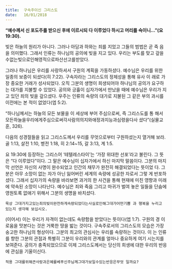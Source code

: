 ```yaml
---
title:  구속주이신 그리스도
date:   16/01/2018
---
```


**“예수께서 신 포도주를 받으신 후에 이르시되 다 이루었다 하시고 머리를 숙이니...”(요 19:30).**

빚은 하늘의 원리가 아니다. 그러나 아담과 하와는 죄를 지었고 그들의 범법은 곧 죽 음을 의미했다. 그래서 인류는 하나님의 공의에 빚을 지고 있다. 우리는 부도를 맞고 갚을수없는빚으로인해영적으로파산선고를받았다.

그러나 하나님은 우리를 사랑하셔서 구원의 계획을 가동하셨다. 예수님은 우리를 위한 일종의 보증이 되셨다(히 7:22). 구속자라는 그리스도의 정체성을 통해 유사 이 래로 가장 중요한 거래가 성사되었다. 오직 그분의 생명이 희생되어야 하나님의 공의가 요구하는 대가를 지불할 수 있었다. 공의와 긍휼이 십자가에서 만났을 때에 예수님은 우리가 지고 있던 죄의 빚을 갚으셨다. 우주는 인류의 속량의 대가로 지불된 그 같은 부의 과시를 이전에는 본 적이 없었다(엡 5:2).

“하나님께서는 하늘의 모든 보물을 이 세상에 부어 주심으로써, 즉 그리스도를 통 해서모든하늘을우리에게주심으로써각사람의의지와애정과지능과심령을다사 셨다”(실물교훈, 326).

다음의 성경절들을 읽고 그리스도께서 우리를 무엇으로부터 구원하셨는지 열거해 보라. 골 1:13, 살전 1:10, 벧전 1:18, 히 2:14~15, 갈 3:13, 계 1:5.

요 19:30에 등장하는 그리스어 ‘테텔레스타이’는 ‘가장 위대한 선포’라고 불린다. 그 뜻은 “다 이루었다”이다. 그 말은 예수님이 십자가에서 하신 마지막 말씀이다. 그분의 마지막 선언은 자신의 사명이 완수되었고 인간의 채무가 완전히 해결되었다는 뜻이었 다. 그분은 아무 소망이 없는 자가 아닌 잃어버린 세계의 속량에 성공한 자로서 그렇 게 반포하셨다. 그래서 십자가의 속량을 바라보면 과거의 한 사건을 통해 현재에 미친 영향과 미래에 약속된 소망이 나타난다. 예수님은 죄와 죽음 그리고 마귀가 벌여 놓은 일들을 단숨에 영원토록 없애기 위해서 그분의 생명을 바치셨다.

`묵상 그대가지고있는죄의빚이완전하게속량되었다는사실로인해그대가어떤기쁨 과 행복을 누리고 있는지 생각해 보십시오.`

(이어서) 이는 우리가 자격이 없는데도 속량함을 받았다는 뜻이다(엡 1:7). 구원의 경 이로움을 맛본다는 것은 거룩한 땅을 밟는 것이다. 구속주로서의 그리스도의 모습은 가장 숭고한 하나님의 형상이다. 그분의 최고의 관심사는 우리를 속량하는 것이다. 이 는 인류를 향한 그분의 관점과 특별히 그분이 우리와의 관계를 얼마나 중요하게 여기 시는지를 보여준다. 공의가 충족되었으므로 이제 그리스도께서는 당신의 희생에 대한 우리의 반응에 관심을 기울이신다.

`적용 그대를위해큰사랑과은혜를베푸신주님께그대가보일수있는반응은무엇 일까요?`